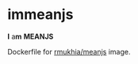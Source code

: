 # immeanjs

**I** a**m** **MEANJS** 

Dockerfile for [rmukhia/meanjs][docker hub] image.

[docker hub]: https://hub.docker.com/add/automated-build/github/orgs/?namespace=rmukhia
